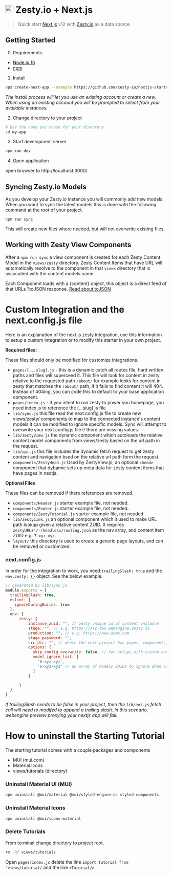 # <img src="https://user-images.githubusercontent.com/729972/155242158-157ca88c-9047-4671-bd09-2bbef7035022.png" width="25" style="margin-bottom:-3px"> Zesty.io + Next.js

> Quick start [Next.js](https://nextjs.org/) v12 with [Zesty.io]() as a data source

## Getting Started

0. Requirements

- [Node.js 16](https://nodejs.org/en/)
- [npm](https://www.npmjs.com/)

1. Install

```Bash
npx create-next-app --example https://github.com/zesty-io/nextjs-starter
```

*The install process will let you use an existing account or create a new. When using an existing account you will be prompted to select from your available instances.*

2. Change directory to your project

```Bash
# Use the name you chose for your directory
cd my-app
```

3. Start development server

```Bash
npm run dev
```

4. Open application

open browser to http://localhost:3000/

## Syncing Zesty.io Models

As you develop your Zesty.io instance you will commonly add new models. When you want to sync the latest models this is done with the following command at the root of your project.

```
npm run sync
```

This will create new files where needed, but will not overwrite existing files.


## Working with Zesty View Components

After a `npm run sync` a view component is created for each Zesty Content Model in the `views/zesty` directory. Zesty Content Items that have URL will automatically resolve to the component in that `views` directory that is assocaited with the content models name.

Each Component loads with a {content} object, this object is a direct feed of that URLs ?toJSON response.  [Read about toJSON](https://zesty.org/services/web-engine/introduction-to-parsley/parsley-index#tojson)


# Custom Integration and the next.config.js file

Here is an explanation of the next.js zesty integration, use this information to setup a custom integration or to modify this starter in your own project. 

**Required files:**

These files should only be modified for customize integrations.

* `pages/[...slug].js` - this is a dynamic catch all routes file, hard written paths and files will superceed it. This file will look for content in zesty relative to the requested path `/about/` for example looks for content in zesty that matches the `/about/` path, if it fails to find content it will 404. Instead of 404ing, you can code this to default to your base application component. 
* `pages/index.js` - if you intent to run zesty to power you homepage, you need index.js to reference the [...slug].js file
* `lib/sync.js` this file read the next.config.js file to create new views/zesty/ components to map to the connected instance's content models it can be modified to ignore specific models. Sync will attempt to overwrite your next.config.js file if there are missing values.
* `lib/ZestyView.js` the dynamic component which autoloads the relative content model components from views/zesty based on the url path in the request.
* `lib/api.js` this file includes the dynamic fetch request to get zesty content and navigation bsed on the relative url path form the request.
* `components/ZestyHead.js` Used by ZestyView.js, an optional `<head>` component that dybamic sets up meta data for zesty content items that have pages in nextjs.

**Optional Files**

These files can be removed if there references are removed.

* `components/Header.js` starter example file, not needed.
* `components/Footer.js` starter example file, not needed.
* `components/ZestyTutorial.js` starter example file, not needed.
* `lib/zestyLink.js` an optional component which it used to make URL path lookup given a relative content ZUID. It requires `zestyURL+'/-/headless/routing.json` as the nav array, and content item ZUID e.g. `7-xyz-xyz`.  
* `layout/` this directory is used to create a generic page layouts, and can be removed or customized.


### next.config.js

In order for the integration to work, you need `trailingSlash: true` and the `env.zesty: {}` object. See the below example.

```next.config.js
// generated by lib/sync.js
module.exports = {
  trailingSlash: true,
  eslint: {
    ignoreDuringBuilds: true
  },
  env: {
      zesty: {
          instance_zuid: "", // zesty unique id of content instance
          stage: "", // e.g. https://XYZ-dev.webengine.zesty.io
          production: "", // e.g. https://www.acme.com
          stage_password: "",
          src_dir: "", // where the next project has pages, components, etc folders
          options: {
            skip_config_overwrite: false, // for setups with custom config files, after initial setup of the env.zesty object, set to true
            model_ignore_list: [
              '6-xyz-xyz',
              '6-xyz-xyz' // an array of models ZUIDs to ignore when creating component files in views/zesty
            ]
          }

      }
  }
}
```

*If trailingSlash needs to be false in your project, then the `lib/api.js` fetch call will need to modifed to append a trailing slash. In this scenario, webengine preview proxying your nextjs app will fail.*

# How to uninstall the Starting Tutorial

The starting tutorial comes with a couple packages and components

* MUI (mui.com)
* Material Icons
* views/tutorials (directory)

### Uninstall Material UI (MUI)

```bash
npm uninstall @mui/material @mui/styled-engine-sc styled-components
```

### Uninstall Material Icons

```bash
npm uninstall @mui/icons-material
```

### Delete Tutorials

From terminal change directory to project root. 

```bash
rm -Rf views/tutorials
```

Open `pages/index.js` delete the line `import Tutorial from 'views/tutorial/` and the line `<Tutorial/>`


